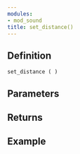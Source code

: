 ```yaml
---
modules:
- mod_sound
title: set_distance()
---
```


## Definition

    set_distance ( )

## Parameters

## Returns

## Example

```
```
